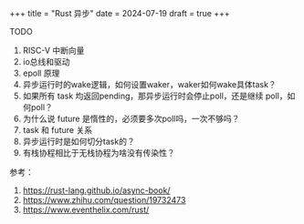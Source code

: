 +++
title = "Rust 异步"
date = 2024-07-19
draft = true
+++

TODO
1. RISC-V 中断向量
2. io总线和驱动
2. epoll 原理
3. 异步运行时的wake逻辑，如何设置waker，waker如何wake具体task？
4. 如果所有 task 均返回pending，那异步运行时会停止poll，还是继续 poll，如何poll？
5. 为什么说 future 是惰性的，必须要多次poll吗，一次不够吗？
6. task 和 future 关系
7. 异步运行时是如何切分task的？
8. 有栈协程相比于无栈协程为啥没有传染性？

参考：
1. https://rust-lang.github.io/async-book/
2. https://www.zhihu.com/question/19732473
3. https://www.eventhelix.com/rust/
